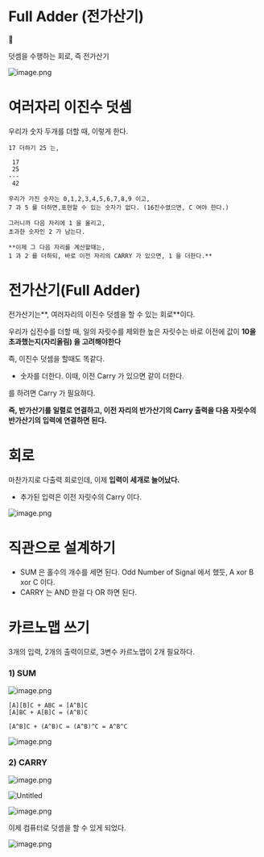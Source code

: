 # Full Adder (전가산기)

<aside>
👺

덧셈을 수행하는 회로, 즉 전가산기

</aside>

![image.png](Full%20Adder%20(%E1%84%8C%E1%85%A5%E1%86%AB%E1%84%80%E1%85%A1%E1%84%89%E1%85%A1%E1%86%AB%E1%84%80%E1%85%B5)%201bc80ae0869c8173b4b1ecd55fcf0c29/image.png)

# 여러자리 이진수 덧셈

우리가 숫자 두개를 더할 때, 이렇게 한다.

```
17 더하기 25 는,

 17
 25
---
 42

우리가 가진 숫자는 0,1,2,3,4,5,6,7,8,9 이고,
7 과 5 를 더하면,표현할 수 있는 숫자가 없다. (16진수였으면, C 여야 한다.)

그러니까 다음 자리에 1 을 올리고,
초과한 숫자인 2 가 남는다.

**이제 그 다음 자리를 계산할때는,
1 과 2 를 더하되, 바로 이전 자리의 CARRY 가 있으면, 1 을 더한다.**
```

# 전가산기(Full Adder)

전가산기는**, 여러자리의 이진수 덧셈을 할 수 있는 회로**이다.

우리가 십진수를 더할 때, 일의 자릿수를 제외한 높은 자릿수는 바로 이전에 값이 **10을 초과했는지(자리올림) 을 고려해야한다**

즉, 이진수 덧셈을 할때도 똑같다. 

- 숫자를 더한다. 이때, 이전 Carry 가 있으면 같이 더한다.

를 하려면 Carry 가 필요하다.

**즉, 반가산기를 일렬로 연결하고, 이전 자리의 반가산기의 Carry 출력을 다음 자릿수의 반가산기의 입력에 연결하면 된다.**

# 회로

마찬가지로 다출력 회로인데, 이제 **입력이 세개로 늘어났다.**

- 추가된 입력은 이전 자릿수의 Carry 이다.

![image.png](Full%20Adder%20(%E1%84%8C%E1%85%A5%E1%86%AB%E1%84%80%E1%85%A1%E1%84%89%E1%85%A1%E1%86%AB%E1%84%80%E1%85%B5)%201bc80ae0869c8173b4b1ecd55fcf0c29/image%201.png)

# 직관으로 설계하기

- SUM 은 홀수의 개수를 세면 된다. Odd Number of Signal 에서 했듯, A xor B xor C 이다.
- CARRY 는 AND 한걸 다 OR 하면 된다.

# 카르노맵 쓰기

3개의 입력, 2개의 출력이므로, 3변수 카르노맵이 2개 필요하다.

### 1) SUM

![image.png](Full%20Adder%20(%E1%84%8C%E1%85%A5%E1%86%AB%E1%84%80%E1%85%A1%E1%84%89%E1%85%A1%E1%86%AB%E1%84%80%E1%85%B5)%201bc80ae0869c8173b4b1ecd55fcf0c29/image%202.png)

```
[A][B]C + ABC = [A^B]C
[A]BC + A[B]C = (A^B)C

[A^B]C + (A^B)C = (A^B)^C = A^B^C
```

![image.png](Full%20Adder%20(%E1%84%8C%E1%85%A5%E1%86%AB%E1%84%80%E1%85%A1%E1%84%89%E1%85%A1%E1%86%AB%E1%84%80%E1%85%B5)%201bc80ae0869c8173b4b1ecd55fcf0c29/image%203.png)

### 2) CARRY

![image.png](Full%20Adder%20(%E1%84%8C%E1%85%A5%E1%86%AB%E1%84%80%E1%85%A1%E1%84%89%E1%85%A1%E1%86%AB%E1%84%80%E1%85%B5)%201bc80ae0869c8173b4b1ecd55fcf0c29/image%204.png)

![Untitled](Full%20Adder%20(%E1%84%8C%E1%85%A5%E1%86%AB%E1%84%80%E1%85%A1%E1%84%89%E1%85%A1%E1%86%AB%E1%84%80%E1%85%B5)%201bc80ae0869c8173b4b1ecd55fcf0c29/Untitled.png)

![image.png](Full%20Adder%20(%E1%84%8C%E1%85%A5%E1%86%AB%E1%84%80%E1%85%A1%E1%84%89%E1%85%A1%E1%86%AB%E1%84%80%E1%85%B5)%201bc80ae0869c8173b4b1ecd55fcf0c29/image%205.png)

이제 컴퓨터로 덧셈을 할 수 있게 되었다.

![image.png](Full%20Adder%20(%E1%84%8C%E1%85%A5%E1%86%AB%E1%84%80%E1%85%A1%E1%84%89%E1%85%A1%E1%86%AB%E1%84%80%E1%85%B5)%201bc80ae0869c8173b4b1ecd55fcf0c29/image%206.png)